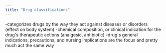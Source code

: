 ```yaml
---
title: "Drug classifications"
---
```

-categorizes drugs by the way they act against diseases or disorders (effect on body system)
-chemical composition, or clinical indication for the drug's therapeutic actions (analgesic, antibiotic)
-drug's general indications, precautions, and nursing implications are the focus and pretty much act the same way

